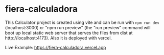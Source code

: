 # fiera-calculadora



This Calculator project is created using vite and can be run with 
```npm run dev```
(localhost:3000) or "npm run preview" 
(the "run preview" command will boot up local static web server that serves the files from dist at http://localhost:4173). Also it is deployed with vercel.


Live Example: https://fiera-calculadora.vercel.app
